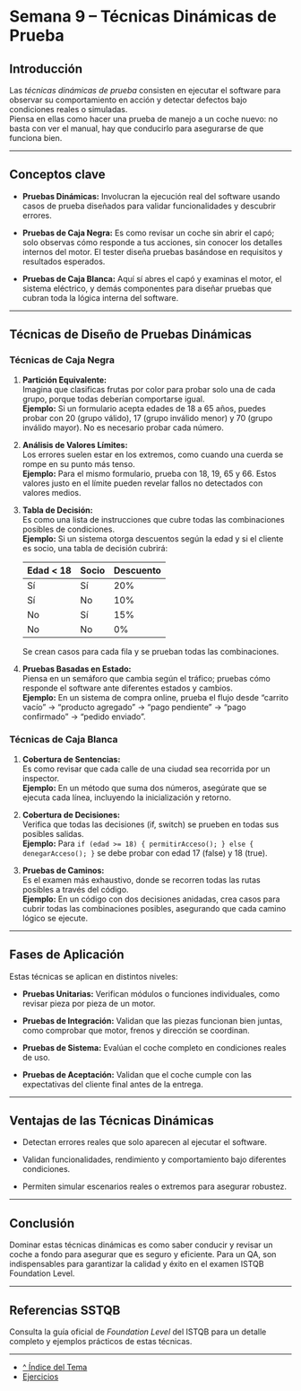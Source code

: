 # Semana 9 – Técnicas Dinámicas de Prueba

## Introducción

Las *técnicas dinámicas de prueba* consisten en ejecutar el software para observar su comportamiento en acción y detectar defectos bajo condiciones reales o simuladas.  
Piensa en ellas como hacer una prueba de manejo a un coche nuevo: no basta con ver el manual, hay que conducirlo para asegurarse de que funciona bien.

---

## Conceptos clave

- **Pruebas Dinámicas:** Involucran la ejecución real del software usando casos de prueba diseñados para validar funcionalidades y descubrir errores.

- **Pruebas de Caja Negra:** Es como revisar un coche sin abrir el capó; solo observas cómo responde a tus acciones, sin conocer los detalles internos del motor. El tester diseña pruebas basándose en requisitos y resultados esperados.

- **Pruebas de Caja Blanca:** Aquí sí abres el capó y examinas el motor, el sistema eléctrico, y demás componentes para diseñar pruebas que cubran toda la lógica interna del software.

---

## Técnicas de Diseño de Pruebas Dinámicas

### Técnicas de Caja Negra

1. **Partición Equivalente:**  
   Imagina que clasificas frutas por color para probar solo una de cada grupo, porque todas deberían comportarse igual.  
   **Ejemplo:** Si un formulario acepta edades de 18 a 65 años, puedes probar con 20 (grupo válido), 17 (grupo inválido menor) y 70 (grupo inválido mayor). No es necesario probar cada número.

2. **Análisis de Valores Límites:**  
   Los errores suelen estar en los extremos, como cuando una cuerda se rompe en su punto más tenso.  
   **Ejemplo:** Para el mismo formulario, prueba con 18, 19, 65 y 66. Estos valores justo en el límite pueden revelar fallos no detectados con valores medios.

3. **Tabla de Decisión:**  
   Es como una lista de instrucciones que cubre todas las combinaciones posibles de condiciones.  
   **Ejemplo:** Si un sistema otorga descuentos según la edad y si el cliente es socio, una tabla de decisión cubrirá:  

   | Edad < 18 | Socio | Descuento |  
   |---|---|---|  
   | Sí | Sí | 20% |  
   | Sí | No | 10% |  
   | No | Sí | 15% |  
   | No | No | 0% |  

   Se crean casos para cada fila y se prueban todas las combinaciones.

4. **Pruebas Basadas en Estado:**  
   Piensa en un semáforo que cambia según el tráfico; pruebas cómo responde el software ante diferentes estados y cambios.  
   **Ejemplo:** En un sistema de compra online, prueba el flujo desde “carrito vacío” → “producto agregado” → “pago pendiente” → “pago confirmado” → “pedido enviado”.

### Técnicas de Caja Blanca

1. **Cobertura de Sentencias:**  
   Es como revisar que cada calle de una ciudad sea recorrida por un inspector.  
   **Ejemplo:** En un método que suma dos números, asegúrate que se ejecuta cada línea, incluyendo la inicialización y retorno.

2. **Cobertura de Decisiones:**  
   Verifica que todas las decisiones (if, switch) se prueben en todas sus posibles salidas.  
   **Ejemplo:** Para `if (edad >= 18) { permitirAcceso(); } else { denegarAcceso(); }` se debe probar con edad 17 (false) y 18 (true).

3. **Pruebas de Caminos:**  
   Es el examen más exhaustivo, donde se recorren todas las rutas posibles a través del código.  
   **Ejemplo:** En un código con dos decisiones anidadas, crea casos para cubrir todas las combinaciones posibles, asegurando que cada camino lógico se ejecute.

---

## Fases de Aplicación

Estas técnicas se aplican en distintos niveles:

- **Pruebas Unitarias:** Verifican módulos o funciones individuales, como revisar pieza por pieza de un motor.

- **Pruebas de Integración:** Validan que las piezas funcionan bien juntas, como comprobar que motor, frenos y dirección se coordinan.

- **Pruebas de Sistema:** Evalúan el coche completo en condiciones reales de uso.

- **Pruebas de Aceptación:** Validan que el coche cumple con las expectativas del cliente final antes de la entrega.

---

## Ventajas de las Técnicas Dinámicas

- Detectan errores reales que solo aparecen al ejecutar el software.

- Validan funcionalidades, rendimiento y comportamiento bajo diferentes condiciones.

- Permiten simular escenarios reales o extremos para asegurar robustez.

---

## Conclusión

Dominar estas técnicas dinámicas es como saber conducir y revisar un coche a fondo para asegurar que es seguro y eficiente. Para un QA, son indispensables para garantizar la calidad y éxito en el examen ISTQB Foundation Level.

---

## Referencias SSTQB

Consulta la guía oficial de *Foundation Level* del ISTQB para un detalle completo y ejemplos prácticos de estas técnicas.

---

- [^ Índice del Tema](./readme.md)  
- [Ejercicios](./ejercicios.md)
